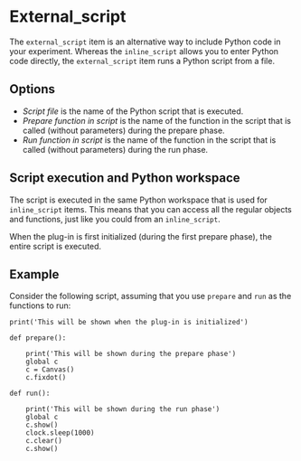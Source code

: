 # External_script

The `external_script` item is an alternative way to include Python code in your experiment. Whereas the `inline_script` allows you to enter Python code directly, the `external_script` item runs a Python script from a file.

## Options

- *Script file* is the name of the Python script that is executed.
- *Prepare function in script* is the name of the function in the script that is called (without parameters) during the prepare phase.
- *Run function in script* is the name of the function in the script that is called (without parameters) during the run phase.

## Script execution and Python workspace

The script is executed in the same Python workspace that is used for `inline_script` items. This means that you can access all the regular objects  and functions, just like you could from an `inline_script`.

When the plug-in is first initialized (during the first prepare phase), the entire script is executed.

## Example

Consider the following script, assuming that you use `prepare` and `run` as the functions to run:

~~~ .python
print('This will be shown when the plug-in is initialized')

def prepare():

    print('This will be shown during the prepare phase')
    global c
    c = Canvas()
    c.fixdot()

def run():

    print('This will be shown during the run phase')
    global c
    c.show()
    clock.sleep(1000)
    c.clear()
    c.show()
~~~
